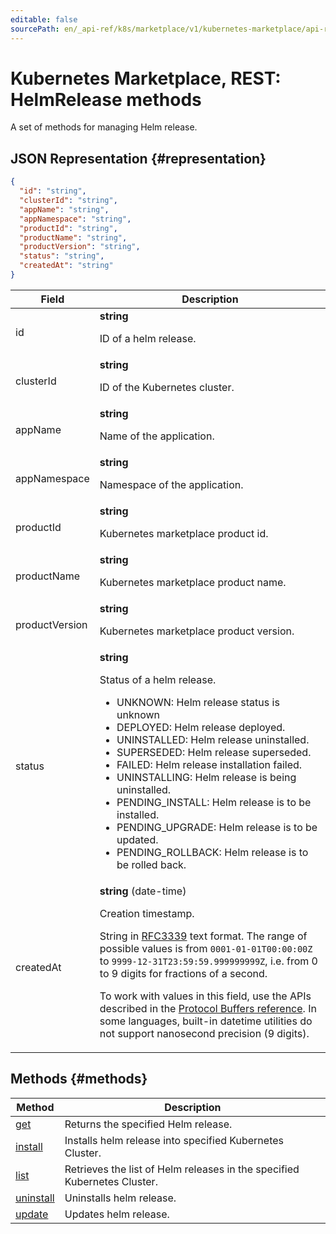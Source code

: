 ```yaml
---
editable: false
sourcePath: en/_api-ref/k8s/marketplace/v1/kubernetes-marketplace/api-ref/HelmRelease/index.md
---
```


# Kubernetes Marketplace, REST: HelmRelease methods
A set of methods for managing Helm release.
## JSON Representation {#representation}
```json 
{
  "id": "string",
  "clusterId": "string",
  "appName": "string",
  "appNamespace": "string",
  "productId": "string",
  "productName": "string",
  "productVersion": "string",
  "status": "string",
  "createdAt": "string"
}
```
 
Field | Description
--- | ---
id | **string**<br><p>ID of a helm release.</p> 
clusterId | **string**<br><p>ID of the Kubernetes cluster.</p> 
appName | **string**<br><p>Name of the application.</p> 
appNamespace | **string**<br><p>Namespace of the application.</p> 
productId | **string**<br><p>Kubernetes marketplace product id.</p> 
productName | **string**<br><p>Kubernetes marketplace product name.</p> 
productVersion | **string**<br><p>Kubernetes marketplace product version.</p> 
status | **string**<br><p>Status of a helm release.</p> <ul> <li>UNKNOWN: Helm release status is unknown</li> <li>DEPLOYED: Helm release deployed.</li> <li>UNINSTALLED: Helm release uninstalled.</li> <li>SUPERSEDED: Helm release superseded.</li> <li>FAILED: Helm release installation failed.</li> <li>UNINSTALLING: Helm release is being uninstalled.</li> <li>PENDING_INSTALL: Helm release is to be installed.</li> <li>PENDING_UPGRADE: Helm release is to be updated.</li> <li>PENDING_ROLLBACK: Helm release is to be rolled back.</li> </ul> 
createdAt | **string** (date-time)<br><p>Creation timestamp.</p> <p>String in <a href="https://www.ietf.org/rfc/rfc3339.txt">RFC3339</a> text format. The range of possible values is from ``0001-01-01T00:00:00Z`` to ``9999-12-31T23:59:59.999999999Z``, i.e. from 0 to 9 digits for fractions of a second.</p> <p>To work with values in this field, use the APIs described in the <a href="https://developers.google.com/protocol-buffers/docs/reference/overview">Protocol Buffers reference</a>. In some languages, built-in datetime utilities do not support nanosecond precision (9 digits).</p> 

## Methods {#methods}
Method | Description
--- | ---
[get](get.md) | Returns the specified Helm release.
[install](install.md) | Installs helm release into specified Kubernetes Cluster.
[list](list.md) | Retrieves the list of Helm releases in the specified Kubernetes Cluster.
[uninstall](uninstall.md) | Uninstalls helm release.
[update](update.md) | Updates helm release.